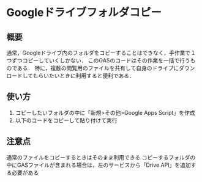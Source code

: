 # Googleドライブフォルダコピー
## 概要
通常，Googleドライブ内のフォルダをコピーすることはできなく，手作業で１つずつコピーしていくしかない．
このGASのコードはその作業を一括で行うものである．
特に，複数の閲覧用のファイルを共有して自身のドライブにダウンロードしてもらいたいときに利用すると便利である．

## 使い方
1. コピーしたいフォルダの中に「新規>その他>Google Apps Script」を作成
2. 以下のコードをコピーして貼り付けて実行

## 注意点
通常のファイルをコピーするときはそのまま利用できる
コピーするフォルダの中にGASファイルが含まれる場合は，左のサービスから「Drive API」を追加する必要がある
